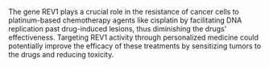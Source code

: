 The gene REV1 plays a crucial role in the resistance of cancer cells to platinum-based chemotherapy agents like cisplatin by facilitating DNA replication past drug-induced lesions, thus diminishing the drugs' effectiveness. Targeting REV1 activity through personalized medicine could potentially improve the efficacy of these treatments by sensitizing tumors to the drugs and reducing toxicity.